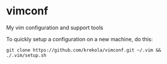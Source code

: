 vimconf
=======

My vim configuration and support tools

To quickly setup a configuration on a new machine, do this:

    git clone https://github.com/krekola/vimconf.git ~/.vim && ./.vim/setup.sh


